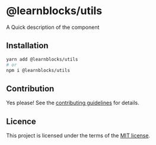 # @learnblocks/utils

A Quick description of the component

## Installation

```sh
yarn add @learnblocks/utils
# or
npm i @learnblocks/utils
```

## Contribution

Yes please! See the
[contributing guidelines](https://github.com/siggi-learn/learnblocks/blob/master/CONTRIBUTING.md)
for details.

## Licence

This project is licensed under the terms of the
[MIT license](https://github.com/siggi-learn/learnblocks/blob/master/LICENSE).